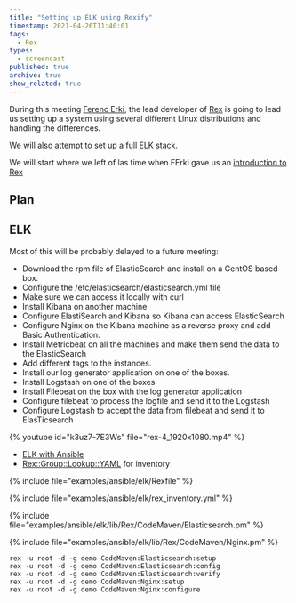 ```yaml
---
title: "Setting up ELK using Rexify"
timestamp: 2021-04-26T11:40:01
tags:
  - Rex
types:
  - screencast
published: true
archive: true
show_related: true
---
```



During this meeting [Ferenc Erki](https://www.linkedin.com/in/ferki/), the lead developer of [Rex](https://www.rexify.org/)
is going to lead us setting up a system using several different Linux distributions and handling the differences.

We will also attempt to set up a full [ELK stack](https://www.elastic.co/).

We will start where we left of las time when FErki gave us an [introduction to Rex](/automation-with-rex)


<!--
It is scheduled for April 25: 14:00 Israel

<a class="btn btn-lg btn-success" href="https://us02web.zoom.us/meeting/register/tZUtf-usrjMoGtf5wZLaHykTidIuMUl71htT">Register here</a>

For the time in your timezone check out the registration form or visit the page of [all the live events](/live)
-->

## Plan

## ELK

Most of this will be probably delayed to a future meeting:

* Download the rpm file of ElasticSearch and install on a CentOS based box.
* Configure the /etc/elasticsearch/elasticsearch.yml file
* Make sure we can access it locally with curl
* Install Kibana on another machine
* Configure ElastiSearch and Kibana so Kibana can access ElasticSearch
* Configure Nginx on the Kibana machine as a reverse proxy and add Basic Authentication.
* Install Metricbeat on all the machines and make them send the data to the ElasticSearch
* Add different tags to the instances.
* Install our log generator application on one of the boxes.
* Install Logstash on one of the boxes
* Install Filebeat on the box with the log generator application
* Configure filebeat to process the logfile and send it to the Logstash
* Configure Logstash to accept the data from filebeat and send it to ElasTicsearch

{% youtube id="k3uz7-7E3Ws" file="rex-4_1920x1080.mp4" %}

* [ELK with Ansible](/ansible-elk)
* [Rex::Group::Lookup::YAML](https://metacpan.org/pod/Rex::Group::Lookup::YAML) for inventory

{% include file="examples/ansible/elk/Rexfile" %}

{% include file="examples/ansible/elk/rex_inventory.yml" %}

{% include file="examples/ansible/elk/lib/Rex/CodeMaven/Elasticsearch.pm" %}

{% include file="examples/ansible/elk/lib/Rex/CodeMaven/Nginx.pm" %}


```
rex -u root -d -g demo CodeMaven:Elasticsearch:setup
rex -u root -d -g demo CodeMaven:Elasticsearch:config
rex -u root -d -g demo CodeMaven:Elasticsearch:verify
rex -u root -d -g demo CodeMaven:Nginx:setup
rex -u root -d -g demo CodeMaven:Nginx:configure
```


